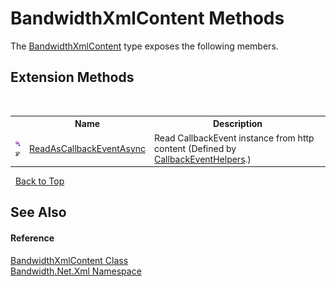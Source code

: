 ﻿# BandwidthXmlContent Methods
 

The <a href ="T_Bandwidth_Net_Xml_BandwidthXmlContent.md">BandwidthXmlContent</a> type exposes the following members.


## Extension Methods
&nbsp;<table><tr><th></th><th>Name</th><th>Description</th></tr><tr><td>![Public Extension Method](media/pubextension.gif "Public Extension Method")![Code example](media/CodeExample.png "Code example")</td><td><a href ="M_Bandwidth_Net_CallbackEventHelpers_ReadAsCallbackEventAsync.md">ReadAsCallbackEventAsync</a></td><td>
Read CallbackEvent instance from http content
 (Defined by <a href ="T_Bandwidth_Net_CallbackEventHelpers.md">CallbackEventHelpers</a>.)</td></tr></table>&nbsp;
<a href="#bandwidthxmlcontent-methods">Back to Top</a>

## See Also


#### Reference
<a href ="T_Bandwidth_Net_Xml_BandwidthXmlContent.md">BandwidthXmlContent Class</a><br /><a href ="N_Bandwidth_Net_Xml.md">Bandwidth.Net.Xml Namespace</a><br />